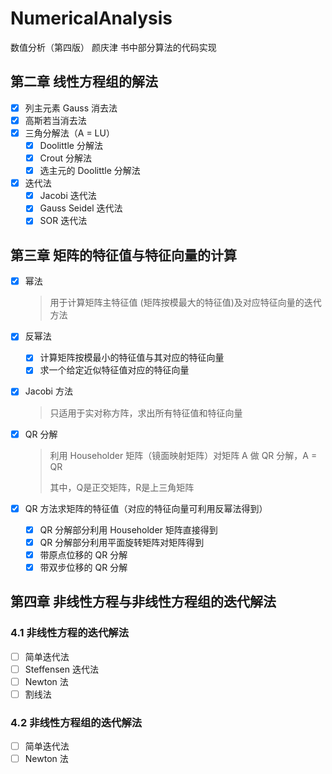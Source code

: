 # NumericalAnalysis
数值分析（第四版） 颜庆津 书中部分算法的代码实现

## 第二章 线性方程组的解法

* [x] 列主元素 Gauss 消去法
* [x] 高斯若当消去法
* [x] 三角分解法（A = LU）
  * [x] Doolittle 分解法
  * [x] Crout 分解法
  * [x] 选主元的 Doolittle 分解法
* [x] 迭代法
  * [x] Jacobi 迭代法
  * [x] Gauss Seidel 迭代法
  * [x] SOR 迭代法

## 第三章 矩阵的特征值与特征向量的计算

* [x] 幂法
  
  > 用于计算矩阵主特征值 (矩阵按模最大的特征值)及对应特征向量的迭代方法
  
* [x] 反幂法

  * [x] 计算矩阵按模最小的特征值与其对应的特征向量
  * [x] 求一个给定近似特征值对应的特征向量

* [x] Jacobi 方法

  > 只适用于实对称方阵，求出所有特征值和特征向量

* [x] QR 分解

  > 利用 Householder 矩阵（镜面映射矩阵）对矩阵 A 做 QR 分解，A = QR
  >
  > 其中，Q是正交矩阵，R是上三角矩阵

* [x] QR 方法求矩阵的特征值（对应的特征向量可利用反幂法得到）

  * [x] QR 分解部分利用 Householder 矩阵直接得到
  * [x] QR 分解部分利用平面旋转矩阵对矩阵得到
  * [x] 带原点位移的 QR 分解
  * [x] 带双步位移的 QR 分解

## 第四章 非线性方程与非线性方程组的迭代解法

### 4.1 非线性方程的迭代解法

* [ ] 简单迭代法
* [ ] Steffensen 迭代法
* [ ] Newton 法
* [ ] 割线法

### 4.2 非线性方程组的迭代解法

* [ ] 简单迭代法
* [ ] Newton 法